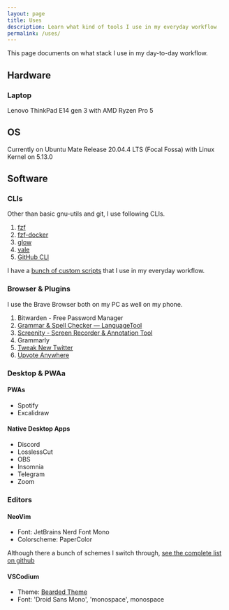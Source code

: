 ```yaml
---
layout: page
title: Uses
description: Learn what kind of tools I use in my everyday workflow
permalink: /uses/
---
```


This page documents on what stack I use in my day-to-day workflow.

## Hardware

### Laptop

Lenovo ThinkPad E14 gen 3 with AMD Ryzen Pro 5

## OS

Currently on Ubuntu Mate Release 20.04.4 LTS (Focal Fossa) with Linux Kernel on 5.13.0

## Software

### CLIs

Other than basic gnu-utils and git, I use following CLIs.

1. [fzf](https://github.com/junegunn/fzf)
2. [fzf-docker](https://github.com/MartinRamm/fzf-docker)
3. [glow](https://github.com/charmbracelet/glow)
4. [vale](https://github.com/errata-ai/vale)
5. [GitHub CLI](https://cli.github.com/)

I have a [bunch of custom scripts](https://github.com/Bhupesh-V/.Varshney/tree/master/scripts) that I use in my everyday workflow.

### Browser & Plugins

I use the Brave Browser both on my PC as well on my phone.

1. Bitwarden - Free Password Manager
2. [Grammar & Spell Checker — LanguageTool](https://chrome.google.com/webstore/detail/grammar-spell-checker-%E2%80%94-l/oldceeleldhonbafppcapldpdifcinji)
3. [Screenity - Screen Recorder & Annotation Tool](https://chrome.google.com/webstore/detail/screenity-screen-recorder/kbbdabhdfibnancpjfhlkhafgdilcnji)
4. Grammarly
5. [Tweak New Twitter](https://chrome.google.com/webstore/detail/tweak-new-twitter/kpmjjdhbcfebfjgdnpjagcndoelnidfj)
6. [Upvote Anywhere](https://chrome.google.com/webstore/detail/upvote-anywhere/amlfbbehleledmbphnielafhieceggal)

### Desktop & PWAa

#### PWAs
- Spotify
- Excalidraw

#### Native Desktop Apps
- Discord
- LosslessCut
- OBS
- Insomnia
- Telegram
- Zoom

### Editors

#### NeoVim

- Font: JetBrains Nerd Font Mono
- Colorscheme: PaperColor

Although there a bunch of schemes I switch through, [see the complete list on github](https://github.com/stars/Bhupesh-V/lists/vim-colorschemes)

#### VSCodium

- Theme: [Bearded Theme](https://marketplace.visualstudio.com/items?itemName=BeardedBear.beardedtheme)
- Font: 'Droid Sans Mono', 'monospace', monospace


